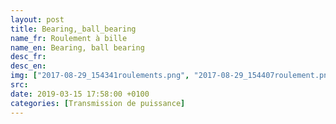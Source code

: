 ```yaml
---
layout: post
title: Bearing,_ball_bearing
name_fr: Roulement à bille
name_en: Bearing, ball bearing
desc_fr: 
desc_en: 
img: ["2017-08-29_154341roulements.png", "2017-08-29_154407roulement.png"]
src: 
date: 2019-03-15 17:58:00 +0100
categories: [Transmission de puissance]
---
```

